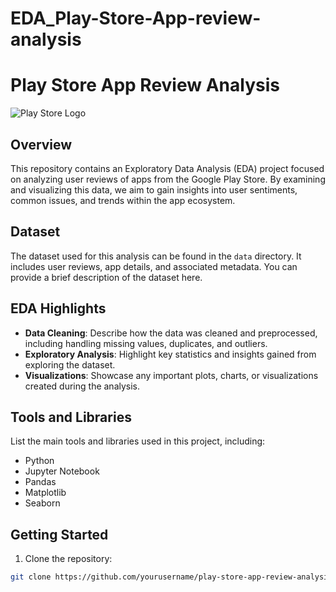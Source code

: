 # EDA_Play-Store-App-review-analysis
# Play Store App Review Analysis

![Play Store Logo](play_store_logo.png)

## Overview

This repository contains an Exploratory Data Analysis (EDA) project focused on analyzing user reviews of apps from the Google Play Store. By examining and visualizing this data, we aim to gain insights into user sentiments, common issues, and trends within the app ecosystem.

## Dataset

The dataset used for this analysis can be found in the `data` directory. It includes user reviews, app details, and associated metadata. You can provide a brief description of the dataset here.

## EDA Highlights

- **Data Cleaning**: Describe how the data was cleaned and preprocessed, including handling missing values, duplicates, and outliers.
- **Exploratory Analysis**: Highlight key statistics and insights gained from exploring the dataset.
- **Visualizations**: Showcase any important plots, charts, or visualizations created during the analysis.

## Tools and Libraries

List the main tools and libraries used in this project, including:

- Python
- Jupyter Notebook
- Pandas
- Matplotlib
- Seaborn

## Getting Started

1. Clone the repository:

```bash
git clone https://github.com/yourusername/play-store-app-review-analysis.git
